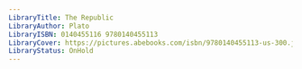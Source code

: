 ```yaml
---
LibraryTitle: The Republic
LibraryAuthor: Plato
LibraryISBN: 0140455116 9780140455113
LibraryCover: https://pictures.abebooks.com/isbn/9780140455113-us-300.jpg
LibraryStatus: OnHold
---
```


